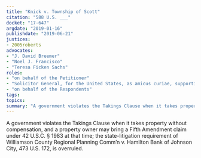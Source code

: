 ```yaml
---
title: "Knick v. Township of Scott"
citation: "588 U.S. ___"
docket: "17-647"
argdate: "2019-01-16"
publishdate: "2019-06-21"
justices:
- 2005roberts
advocates:
- "J. David Breemer"
- "Noel J. Francisco"
- "Teresa Ficken Sachs"
roles:
- "on behalf of the Petitioner"
- "Solicitor General, for the United States, as amicus curiae, supporting the Petitioner"
- "on behalf of the Respondents"
tags:
topics:
summary: "A government violates the Takings Clause when it takes property without compensation, and a property owner may bring a Fifth Amendment claim under 42 U.S.C. § 1983 at that time; the state-litigation requirement of Williamson County Regional Planning Comm’n v. Hamilton Bank of Johnson City, 473 U.S. 172, is overruled."
---
```

A government violates the Takings Clause when it takes property without compensation, and a property owner may bring a Fifth Amendment claim under 42 U.S.C. § 1983 at that time; the state-litigation requirement of Williamson County Regional Planning Comm’n v. Hamilton Bank of Johnson City, 473 U.S. 172, is overruled.